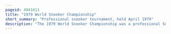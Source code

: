 ```yaml
---
pageid: 4941611
title: "1979 World Snooker Championship"
short_summary: "Professional snooker tournament, held April 1979"
description: "The 1979 World Snooker Championship was a professional Snooker ranking Tournament that took Place from 16 to 28 April 1979 at the crucible Theatre in Sheffield England. Promoted by Mike Watterson for the World professional Billiards and Snooker Association it was the third consecutive World Snooker Championship held at the crucible the first Tournament taking Place in 1977."
---
```

